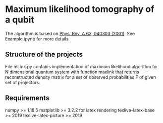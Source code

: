 # Maximum likelihood tomography of a qubit
The algorithm is based on [Phys. Rev. A 63, 040303 (2001)](https://journals.aps.org/pra/abstract/10.1103/PhysRevA.63.040303).
See Example.ipynb for more details.

## Structure of the projects
File mLink.py contains implementation of maximum likelihood algorithm for N dimensional quantum system 
with function maxlink that returns reconstructed density matrix for a set of observed probabilities
F of given set of projectors. 


## Requirements
numpy >= 1.18.5
matplotlib >= 3.2.2
for latex rendering 
texlive-latex-base >= 2019
texlive-latex-picture >= 2019